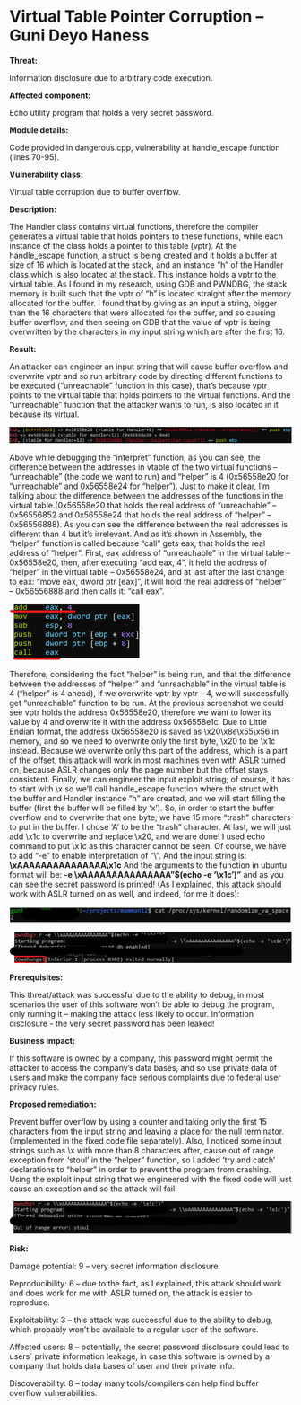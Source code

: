 # Virtual Table Pointer Corruption – Guni Deyo Haness #

**Threat:**

Information disclosure due to arbitrary code execution.

**Affected component:**

Echo utility program that holds a very secret password.

**Module details:**

Code provided in dangerous.cpp, vulnerability at handle\_escape function (lines 70-95).

**Vulnerability class:**

Virtual table corruption due to buffer overflow.

**Description:**

The Handler class contains virtual functions, therefore the compiler generates a virtual table that holds pointers to these functions, while each instance of the class holds a pointer to this table (vptr). At the handle\_escape function, a struct is being created and it holds a buffer at size of 16 which is located at the stack, and an instance “h” of the Handler class which is also located at the stack. This instance holds a vptr to the virtual table. As I found in my research, using GDB and PWNDBG, the stack memory is built such that the vptr of “h” is located straight after the memory allocated for the buffer. I found that by giving as an input a string, bigger than the 16 characters that were allocated for the buffer, and so causing buffer overflow, and then seeing on GDB that the value of vptr is being overwritten by the characters in my input string which are after the first 16.

**Result:**

An attacker can engineer an input string that will cause buffer overflow and overwrite vptr and so run arbitrary code by directing different functions to be executed (“unreachable” function in this case), that’s because vptr points to the virtual table that holds pointers to the virtual functions. And the “unreachable” function that the attacker wants to run, is also located in it because its virtual. 

![](Images/1.png) 

Above while debugging the “interpret” function, as you can see, the difference between the addresses in vtable of the two virtual functions – “unreachable” (the code we want to run) and “helper” is 4 (0x56558e20 for “unreachable” and 0x56558e24 for “helper”). Just to make it clear, I’m talking about the difference between the addresses of the functions in the virtual table (0x56558e20 that holds the real address of “unreachable” – 0x56556852 and 0x56558e24 that holds the real address of “helper” – 0x56556888). As you can see the difference between the real addresses is different than 4 but it’s irrelevant. And as it’s shown in Assembly, the “helper” function is called because “call” gets eax, that holds the real address of “helper”. First, eax address of “unreachable” in the virtual table – 0x56558e20, then, after executing “add eax, 4”, it held the address of “helper” in the virtual table – 0x56558e24, and at last after the last change to eax: “move eax, dword ptr [eax]”, it will hold the real address of “helper” – 0x56556888 and then calls it: “call eax”.

![](Images/2.png) 

Therefore, considering the fact “helper” is being run, and that the difference between the addresses of “helper” and “unreachable” in the virtual table is 4 (“helper” is 4 ahead), if we overwrite vptr by vptr – 4, we will successfully get “unreachable” function to be run. At the previous screenshot we could see vptr holds the address 0x56558e20, therefore we want to lower its value by 4 and overwrite it with the address 0x56558e1c. Due to Little Endian format, the address 0x56558e20 is saved as \x20\x8e\x55\x56 in memory, and so we need to overwrite only the first byte, \x20 to be \x1c instead. Because we overwrite only this part of the address, which is a part of the offset, this attack will work in most machines even with ASLR turned on, because ASLR changes only the page number but the offset stays consistent. Finally, we can engineer the input exploit string; of course, it has to start with \\x so we’ll call handle\_escape function where the struct with the buffer and Handler instance “h” are created, and we will start filling the buffer (first the buffer will be filled by ‘x’). So, in order to start the buffer overflow and to overwrite that one byte, we have 15 more “trash” characters to put in the buffer. I chose ‘A’ to be the “trash” character. At last, we will just add \x1c to overwrite and replace \x20, and we are done! I used echo command to put \x1c as this character cannot be seen. Of course, we have to add “-e” to enable interpretation of “\\”. And the input string is:         **\\xAAAAAAAAAAAAAAA\x1c**                                                And the arguments to the function in ubuntu format will be:       **-e \\xAAAAAAAAAAAAAAA”$(echo -e ‘\x1c’)”**                and as you can see the secret password is printed!                  (As I explained, this attack should work with ASLR turned on as well, and indeed, for me it does):           

![](Images/3.png) 

![](Images/4.png) 

**Prerequisites:**

This threat/attack was successful due to the ability to debug, in most scenarios the user of this software won’t be able to debug the program, only running it – making the attack less likely to occur. Information disclosure - the very secret password has been leaked!

**Business impact:**

If this software is owned by a company, this password might permit the attacker to access the company’s data bases, and so use private data of users and make the company face serious complaints due to federal user privacy rules. 

**Proposed remediation:**

Prevent buffer overflow by using a counter and taking only the first 15 characters from the input string and leaving a place for the null terminator. (Implemented in the fixed code file separately). Also, I noticed some input strings such as \\x with more than 8 characters after, cause out of range exception from ‘stoul’ in the “helper” function, so I added ‘try and catch’ declarations to “helper" in order to prevent the program from crashing. Using the exploit input string that we engineered with the fixed code will just cause an exception and so the attack will fail:


![](Images/5.png) 


**Risk:**

Damage potential: 9 – very secret information disclosure.

Reproducibility: 6 – due to the fact, as I explained, this attack should work and does work for me with ASLR turned on, the attack is easier to reproduce.

Exploitability: 3 – this attack was successful due to the ability to debug, which probably won’t be available to a regular user of the software.

Affected users: 8 – potentially, the secret password disclosure could lead to users` private information leakage, in case this software is owned by a company that holds data bases of user and their private info. 

Discoverability: 8 – today many tools/compilers can help find buffer overflow vulnerabilities.


